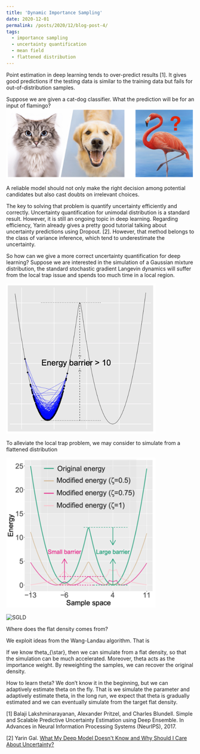 ```yaml
---
title: 'Dynamic Importance Sampling'
date: 2020-12-01
permalink: /posts/2020/12/blog-post-4/
tags:
  - importance sampling
  - uncertainty quantification
  - mean field
  - flattened distribution
---
```


Point estimation in deep learning tends to over-predict results [1]. It gives good predictions if the testing data is similar to the training data but fails for out-of-distribution samples.

Suppose we are given a cat-dog classifier. What the prediction will be for an input of flamingo?
![Over-prediction in deep learning](/images/cat_dog.png)



A reliable model should not only make the right decision among potential candidates but also cast doubts on irrelevant choices.


The key to solving that problem is quantify uncertainty efficiently and correctly. Uncertainty quantification for unimodal distribution is a standard result. However, it is still an ongoing topic in deep learning. Regarding efficiency, Yarin already gives a pretty good tutorial talking about uncertainty predictions using Dropout. [2]. However, that method belongs to the class of variance inference, which tend to underestimate the uncertainty. 


So how can we give a more correct uncertainty quantification for deep learning? Suppose we are interested in the simulation of a Gaussian mixture distribution, the standard stochastic gradient Langevin dynamics will suffer from the local trap issue and spends too much time in a local region.  

<img src="/images/original_density.png" width="400" height="400" />


To alleviate the local trap problem, we may consider to simulate from a flattened distribution

<img src="/images/flat_density.png" width="400" height="400" />


![SGLD](/images/CSGLD/SGLD.gif)


Where does the flat density comes from?

We exploit ideas from the Wang-Landau algorithm. That is




If we know theta_{\star}, then we can simulate from a flat density, so that the simulation can be much accelerated. Moreover, theta acts as the importance weight. By reweighting the samples, we can recover the original density.


How to learn theta? We don’t know it in the beginning, but we can adaptively estimate theta on the fly. That is we simulate the parameter and adaptively estimate theta, in the long run, we expect that theta is gradually estimated and we can eventually simulate from the target flat density.




[1] Balaji Lakshminarayanan, Alexander Pritzel, and Charles Blundell. Simple and Scalable Predictive Uncertainty Estimation using Deep Ensemble. In Advances in Neural Information Processing Systems (NeurIPS), 2017.

[2] Yarin Gal. [What My Deep Model Doesn't Know and Why Should I Care About Uncertainty?](https://www.cs.ox.ac.uk/people/yarin.gal/website/blog_3d801aa532c1ce.html)
